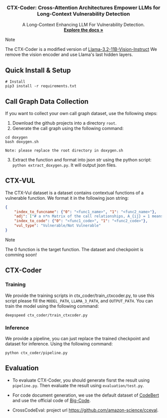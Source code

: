 <!-- Improved compatibility of back to top link: See: https://github.com/othneildrew/Best-README-Template/pull/73 -->
<a name="readme-top"></a>

<!-- PROJECT SHIELDS -->
<!--
*** I'm using markdown "reference style" links for readability.
*** Reference links are enclosed in brackets [ ] instead of parentheses ( ).
*** See the bottom of this document for the declaration of the reference variables
*** for contributors-url, forks-url, etc. This is an optional, concise syntax you may use.
*** https://www.markdownguide.org/basic-syntax/#reference-style-links
-->



<!-- PROJECT LOGO -->
<br />
<div align="center">
  <a href="https://github.com/VulDetect-llm/CTX-Coder">
  </a>

<h3 align="center">CTX-Coder: Cross-Attention Architectures Empower LLMs for Long-Context Vulnerability Detection</h3>

  <p align="center">
    A Long-Context Enhancing LLM For Vulnerability Detection. 
    <br />
    <a href="https://github.com/VulDetect-llm/CTX-Coder"><strong>Explore the docs »</strong></a>
    <br />
    </p>
</div>



> [!NOTE]
> 
> The CTX-Coder is a modified version of [Llama-3.2-11B-Vision-Instruct](https://huggingface.co/meta-llama/Llama-3.2-11B-Vision-Instruct)
> We remove the vision encoder and use Llama's last hidden layers.




<!-- Quick Start -->
## Quick Install & Setup
```
# Install
pip3 install -r requirements.txt
```

## Call Graph Data Collection

If you want to collect your own call graph dataset, use the following steps:
1. Download the github projects into a directory `root`.
2. Generate the call graph using the following command:
```
cd doxygen
bash doxygen.sh

Note: please replace the root directory in doxygen.sh
```
3. Extract the function and format into json str using the python script: `python extract_doxygen.py`. It will output json files.


## CTX-VUL
The CTX-Vul dataset is a dataset contains contextual functions of a vulnerable function.
We format it in the following json string:
```json
{
    "index_to_funcname": {"0": "<func1_name>", "1": "<func2_name>"},
    "adj": ["# a n*n Matrix of the call relationships, A_{ij} = 1 means the function i is called by j"], 
    "index_to_code": {"0": "<func1_code>", "1": "<func2_code>"},
    "vul_type": "Vulnerable/Not Vulnerable"
}
```
> [!NOTE] 
> The  0 function is the target function.
> The dataset and checkpoint is comming soon!


## CTX-Coder
### Training
We provide the training scripts in ctx_coder/train_ctxcoder.py, to use this script please fill the `MODEL_PATH`, `LLAMA_3_PATH`, and `OUTPUT_PATH`.
You can train the model using the following command:
```
deepspeed ctx_coder/train_ctxcoder.py
``` 

### Inference
We provide a pipeline, you can just replace the trained checkpoint and dataset for inference. Using the following command:
```
python ctx_coder/pipeline.py
```

## Evaluation
- To evaluate CTX-Coder, you should generate fisrst the result using `pipeline.py`. Then evaluate the result using `evaluation/test.py`.

- For code document generation, we use the default dataset of [CodeBert](https://github.com/microsoft/CodeBERT/tree/master) and use the official code of [Big-Code](https://github.com/bigcode-project/bigcode-evaluation-harness).

- CrossCodeEval: project url https://github.com/amazon-science/cceval.






